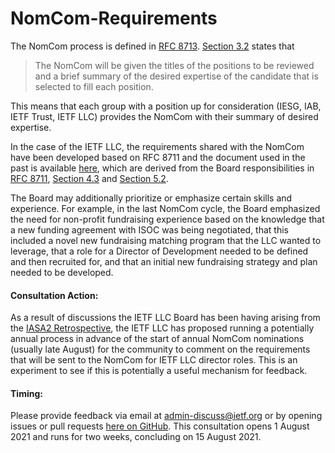 # NomCom-Requirements

The NomCom process is defined in [RFC 8713](https://www.rfc-editor.org/rfc/rfc8713.html). [Section 3.2](https://www.rfc-editor.org/rfc/rfc8713.html#name-nominating-committee-princi) states that

> The NomCom will be given the titles of the positions to be reviewed and a brief summary of the desired expertise of the candidate that is selected to fill each position.
 
This means that each group with a position up for consideration (IESG, IAB, IETF Trust, IETF LLC) provides the NomCom with their summary of desired expertise. 

In the case of the IETF LLC, the requirements shared with the NomCom have been developed based on RFC 8711 and the document used in the past is available [here](https://github.com/ietf-llc/IASA2-Retrospective/blob/main/References/LLC%20Director%20Role%20Description.pdf), which are derived from the Board responsibilities in [RFC 8711](https://www.rfc-editor.org/rfc/rfc8711.html), [Section 4.3](https://www.rfc-editor.org/rfc/rfc8711.html#name-general-ietf-llc-responsibi) and [Section 5.2](https://www.rfc-editor.org/rfc/rfc8711.html#name-ietf-llc-board-responsibili).

The Board may additionally prioritize or emphasize certain skills and experience. For example, in the last NomCom cycle, the Board emphasized the need for non-profit fundraising experience based on the knowledge that a new funding agreement with ISOC was being negotiated, that this included a novel new fundraising matching program that the LLC wanted to leverage, that a role for a Director of Development needed to be defined and then recruited for, and that an initial new fundraising strategy and plan needed to be developed.

#### Consultation Action: 
As a result of discussions the IETF LLC Board has been having arising from the [IASA2 Retrospective](https://github.com/ietf-llc/IASA2-Retrospective/), the IETF LLC has proposed running a potentially annual process in advance of the start of annual NomCom nominations (usually late August) for the community to comment on the requirements that will be sent to the NomCom for IETF LLC director roles. This is an experiment to see if this is potentially a useful mechanism for feedback. 

#### Timing: 
Please provide feedback via email at admin-discuss@ietf.org or by opening issues or pull requests [here on GitHub](https://github.com/ietf-llc/NomCom-Requirements/blob/main/Draft-2022-NomCom-Requirements.md). This consultation opens 1 August 2021 and runs for two weeks, concluding on 15 August 2021.
